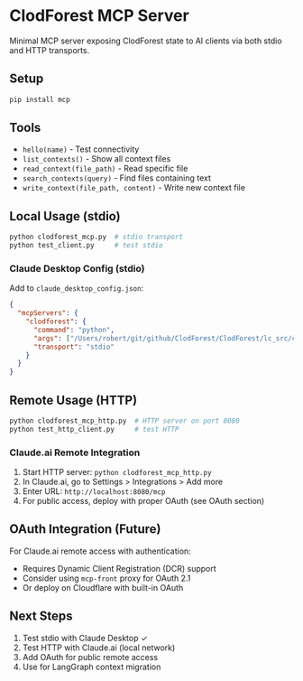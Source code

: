 # ClodForest MCP Server

Minimal MCP server exposing ClodForest state to AI clients via both stdio and HTTP transports.

## Setup

```bash
pip install mcp
```

## Tools

- `hello(name)` - Test connectivity
- `list_contexts()` - Show all context files
- `read_context(file_path)` - Read specific file
- `search_contexts(query)` - Find files containing text
- `write_context(file_path, content)` - Write new context file

## Local Usage (stdio)

```bash
python clodforest_mcp.py  # stdio transport
python test_client.py     # test stdio
```

### Claude Desktop Config (stdio)

Add to `claude_desktop_config.json`:

```json
{
  "mcpServers": {
    "clodforest": {
      "command": "python",
      "args": ["/Users/robert/git/github/ClodForest/ClodForest/lc_src/clodforest_mcp.py"],
      "transport": "stdio"
    }
  }
}
```

## Remote Usage (HTTP)

```bash
python clodforest_mcp_http.py  # HTTP server on port 8080
python test_http_client.py     # test HTTP
```

### Claude.ai Remote Integration

1. Start HTTP server: `python clodforest_mcp_http.py`
2. In Claude.ai, go to Settings > Integrations > Add more
3. Enter URL: `http://localhost:8080/mcp`
4. For public access, deploy with proper OAuth (see OAuth section)

## OAuth Integration (Future)

For Claude.ai remote access with authentication:
- Requires Dynamic Client Registration (DCR) support
- Consider using `mcp-front` proxy for OAuth 2.1
- Or deploy on Cloudflare with built-in OAuth

## Next Steps

1. Test stdio with Claude Desktop ✓
2. Test HTTP with Claude.ai (local network)
3. Add OAuth for public remote access
4. Use for LangGraph context migration
